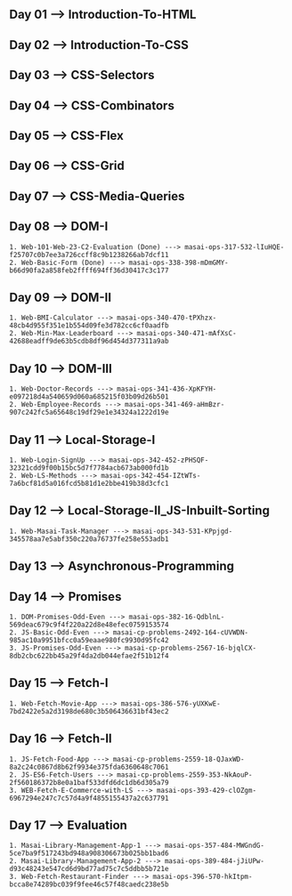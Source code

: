 ## Day 01 --> Introduction-To-HTML

## Day 02 --> Introduction-To-CSS

## Day 03 --> CSS-Selectors

## Day 04 --> CSS-Combinators

## Day 05 --> CSS-Flex

## Day 06 --> CSS-Grid

## Day 07 --> CSS-Media-Queries

## Day 08 --> DOM-I

    1. Web-101-Web-23-C2-Evaluation (Done) ---> masai-ops-317-532-lIuHQE-f25707c0b7ee3a726ccff8c9b1238266ab7dcf11
    2. Web-Basic-Form (Done) ---> masai-ops-338-398-mDmGMY-b66d90fa2a858feb2ffff694ff36d30417c3c177

## Day 09 --> DOM-II

    1. Web-BMI-Calculator ---> masai-ops-340-470-tPXhzx-48cb4d955f351e1b554d09fe3d782cc6cf0aadfb
    2. Web-Min-Max-Leaderboard ---> masai-ops-340-471-mAfXsC-42688eadff9de63b5cdb8df96d454d377311a9ab

## Day 10 --> DOM-III

    1. Web-Doctor-Records ---> masai-ops-341-436-XpKFYH-e097218d4a540659d060a685215f03b09d26b501
    2. Web-Employee-Records ---> masai-ops-341-469-aHmBzr-907c242fc5a65648c19df29e1e34324a1222d19e

## Day 11 --> Local-Storage-I

    1. Web-Login-SignUp ---> masai-ops-342-452-zPHSQF-32321cdd9f00b15bc5d7f7784acb673ab000fd1b
    2. Web-LS-Methods ---> masai-ops-342-454-IZtWTs-7a6bcf81d5a016fcd5b81d1e2bbe419b38d3cfc1

## Day 12 --> Local-Storage-II_JS-Inbuilt-Sorting

    1. Web-Masai-Task-Manager ---> masai-ops-343-531-KPpjgd-345578aa7e5abf350c220a76737fe258e553adb1

## Day 13 --> Asynchronous-Programming

## Day 14 --> Promises

    1. DOM-Promises-Odd-Even ---> masai-ops-382-16-QdblnL-569deac679c9f4f220a22d8e48efec0759153574
    2. JS-Basic-Odd-Even ---> masai-cp-problems-2492-164-cUVWDN-985ac10a9951bfcc0a59eaae980fc9930d95fc42
    3. JS-Promises-Odd-Even ---> masai-cp-problems-2567-16-bjqlCX-8db2cbc622bb45a29f4da2db044efae2f51b12f4

## Day 15 --> Fetch-I

    1. Web-Fetch-Movie-App ---> masai-ops-386-576-yUXKwE-7bd2422e5a2d3198de680c3b506436631bf43ec2

## Day 16 --> Fetch-II

    1. JS-Fetch-Food-App ---> masai-cp-problems-2559-18-QJaxWD-8a2c24c0867d8b62f9934e375fda6360648c7061
    2. JS-ES6-Fetch-Users ---> masai-cp-problems-2559-353-NkAouP-2f560186372b8e0a1baf533dfd6dc1db6d305a79
    3. WEB-Fetch-E-Commerce-with-LS ---> masai-ops-393-429-clOZgm-6967294e247c7c57d4a9f4855155437a2c637791

## Day 17 --> Evaluation

    1. Masai-Library-Management-App-1 ---> masai-ops-357-484-MWGndG-5ce7ba9f517243bd948a908306673b025bb1bad6
    2. Masai-Library-Management-App-2 ---> masai-ops-389-484-jJiUPw-d93c48243e547cd6d9bd77ad75c7c5ddbb5b721e
    3. Web-Fetch-Restaurant-Finder ---> masai-ops-396-570-hkItpm-bcca8e74289bc039f9fee46c57f48caedc238e5b
